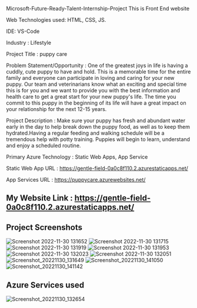 
Microsoft-Future-Ready-Talent-Internship-Project This is Front End website

Web Technologies used: HTML, CSS, JS.

IDE: VS-Code

Industry : Lifestyle

Project Title : puppy care

Problem Statement/Opportunity : One of the greatest joys in life is having a cuddly, cute puppy to have and hold. This is a memorable time for the entire family and everyone can participate in loving and caring for your new puppy. Our team and veterinarians know what an exciting and special time this is for you and we want to provide you with the best information and health care to get a great start for your new puppy's life. The time you commit to this puppy in the beginning of its life will have a great impact on your relationship for the next 12-15 years.

Project Description : Make sure your puppy has fresh and abundant water early in the day to help break down the puppy food, as well as to keep them hydrated.Having a regular feeding and walking schedule will be a tremendous help with potty training. Puppies will begin to learn, understand and enjoy a scheduled routine.


Primary Azure Technology : Static Web Apps, App Service

Static Web App URL : https://gentle-field-0a0c8f110.2.azurestaticapps.net/

App Services URL : https://puppycare.azurewebsites.net/

## My Website Link : https://gentle-field-0a0c8f110.2.azurestaticapps.net/

## Project Screenshots
![Screenshot 2022-11-30 131652](https://user-images.githubusercontent.com/117506043/204738351-35772fa0-0b14-4cd3-b1fa-d0e601136dc4.png)
![Screenshot 2022-11-30 131715](https://user-images.githubusercontent.com/117506043/204738400-3c318e61-299f-4b5d-9317-22cc6489fe91.png)
![Screenshot 2022-11-30 131919](https://user-images.githubusercontent.com/117506043/204738454-5c06bc76-10aa-4963-a017-8e848c6f67ac.png)
![Screenshot 2022-11-30 131953](https://user-images.githubusercontent.com/117506043/204738515-784c0438-adc5-492c-9438-5457deeb6829.png)
![Screenshot 2022-11-30 132023](https://user-images.githubusercontent.com/117506043/204738530-09242392-defb-4bd3-ac91-017f804f4a66.png)
![Screenshot 2022-11-30 132051](https://user-images.githubusercontent.com/117506043/204738533-ecf05d53-2834-473a-964c-14338b475e27.png)
![Screenshot_20221130_131649](https://user-images.githubusercontent.com/117506043/204738540-ab92364f-eaec-4d80-8309-7a6d04152688.png)
![Screenshot_20221130_141050](https://user-images.githubusercontent.com/117506043/204748664-f98d4707-10d9-43b4-b76e-5d780c78d373.png)
![Screenshot_20221130_141142](https://user-images.githubusercontent.com/117506043/204748730-8acd2f63-86d2-4470-a17c-2ec5f826103a.png)

## Azure Services used
![Screenshot_20221130_132654](https://user-images.githubusercontent.com/117506043/204739454-c4a854cf-42e4-4cd7-8d93-446cc148e95e.png)
